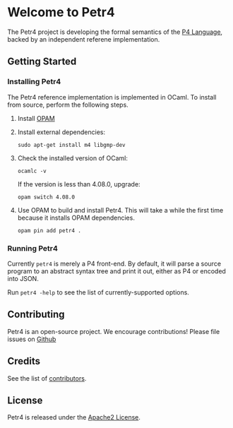 # Welcome to Petr4

The Petr4 project is developing the formal semantics of the [P4
Language](https://p4.org), backed by an independent referene
implementation.

## Getting Started

### Installing Petr4

The Petr4 reference implementation is implemented in OCaml. To install
from source, perform the following steps.

1. Install [OPAM](https://opam.ocaml.org/)

1. Install external dependencies:
   ```
   sudo apt-get install m4 libgmp-dev
   ```

1. Check the installed version of OCaml:
    ```
    ocamlc -v
    ```
    If the version is less than 4.08.0, upgrade:
    ```
    opam switch 4.08.0
    ```        

1. Use OPAM to build and install Petr4. This will take a while the first time
   because it installs OPAM dependencies.
    ```
    opam pin add petr4 .
    ```

### Running Petr4

Currently `petr4` is merely a P4 front-end. By default, it will parse
a source program to an abstract syntax tree and print it out, either
as P4 or encoded into JSON. 

Run `petr4 -help` to see the list of currently-supported options.
            
## Contributing

Petr4 is an open-source project. We encourage contributions!
Please file issues on
[Github](https://github.com/cornell-netlab/petr4/issues)

## Credits

See the list of [contributors](CONTRIBUTORS).

## License

Petr4 is released under the [Apache2 License](LICENSE).
